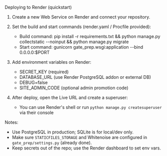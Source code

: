 Deploying to Render (quickstart)

1. Create a new Web Service on Render and connect your repository.

2. Set the build and start commands (render.yaml / Procfile provided):
   - Build command: pip install -r requirements.txt && python manage.py collectstatic --noinput && python manage.py migrate
   - Start command: gunicorn gate_prep.wsgi:application --bind 0.0.0.0:$PORT

3. Add environment variables on Render:
   - SECRET_KEY (required)
   - DATABASE_URL (use Render PostgreSQL addon or external DB)
   - DEBUG=false
   - SITE_ADMIN_CODE (optional admin promotion code)

4. After deploy, open the Live URL and create a superuser:
   - You can use Render's shell or run `python manage.py createsuperuser` via their console

Notes:
- Use PostgreSQL in production; SQLite is for local/dev only.
- Make sure `STATICFILES_STORAGE` and Whitenoise are configured in `gate_prep/settings.py` (already done).
- Keep secrets out of the repo; use the Render dashboard to set env vars.
